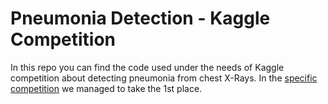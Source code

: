 # Pneumonia Detection - Kaggle Competition

In this repo you can find the code used under the needs of Kaggle competition about detecting pneumonia from chest X-Rays. In the [specific competition](https://repository.ihu.edu.gr/xmlui/handle/11544/30191) we managed to take the 1st place.